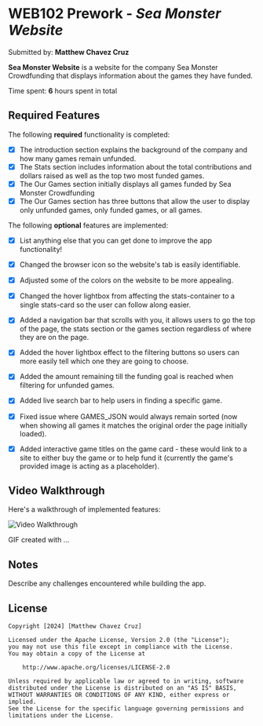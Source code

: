 # WEB102 Prework - *Sea Monster Website*

Submitted by: **Matthew Chavez Cruz**

**Sea Monster Website** is a website for the company Sea Monster Crowdfunding that displays information about the games they have funded.

Time spent: **6** hours spent in total 

## Required Features

The following **required** functionality is completed:

* [x] The introduction section explains the background of the company and how many games remain unfunded.
* [x] The Stats section includes information about the total contributions and dollars raised as well as the top two most funded games.
* [x] The Our Games section initially displays all games funded by Sea Monster Crowdfunding
* [x] The Our Games section has three buttons that allow the user to display only unfunded games, only funded games, or all games.

The following **optional** features are implemented:

* [x] List anything else that you can get done to improve the app functionality!

* [x] Changed the browser icon so the website's tab is easily identifiable.
* [x] Adjusted some of the colors on the website to be more appealing.
* [x] Changed the hover lightbox from affecting the stats-container to a single stats-card so the user
can follow along easier.
* [x] Added a navigation bar that scrolls with you, it allows users to go the top of the page, the stats
section or the games section regardless of where they are on the page.
* [x] Added the hover lightbox effect to the filtering buttons so users can more easily tell which one they are going to choose.
* [x] Added the amount remaining till the funding goal is reached when filtering for unfunded games.
* [x] Added live search bar to help users in finding a specific game.
* [x] Fixed issue where GAMES_JSON would always remain sorted (now when showing all games it matches the original order the page initially loaded).
* [x] Added interactive game titles on the game card - these would link to a site to either buy the game or to help fund it (currently the game's provided image is acting as a placeholder).


## Video Walkthrough

Here's a walkthrough of implemented features:

<img src='http://i.imgur.com/link/to/your/gif/file.gif' title='Video Walkthrough' width='' alt='Video Walkthrough' />

<!-- Replace this with whatever GIF tool you used! -->
GIF created with ...  
<!-- Recommended tools:
[Kap](https://getkap.co/) for macOS
[ScreenToGif](https://www.screentogif.com/) for Windows
[peek](https://github.com/phw/peek) for Linux. -->

## Notes

Describe any challenges encountered while building the app.

## License

    Copyright [2024] [Matthew Chavez Cruz]

    Licensed under the Apache License, Version 2.0 (the "License");
    you may not use this file except in compliance with the License.
    You may obtain a copy of the License at

        http://www.apache.org/licenses/LICENSE-2.0

    Unless required by applicable law or agreed to in writing, software
    distributed under the License is distributed on an "AS IS" BASIS,
    WITHOUT WARRANTIES OR CONDITIONS OF ANY KIND, either express or implied.
    See the License for the specific language governing permissions and
    limitations under the License.
